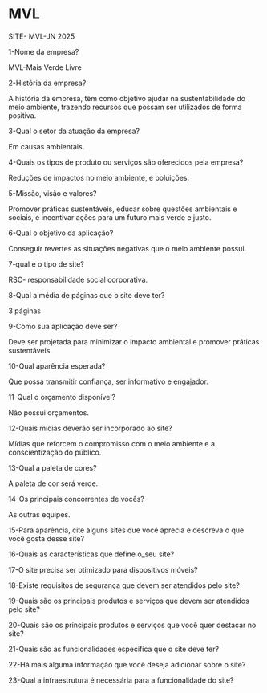 # MVL
SITE- MVL-JN 2025

1-Nome da empresa?

MVL-Mais Verde Livre

2-História da empresa?

A história da empresa, têm como objetivo ajudar na sustentabilidade do meio ambiente, trazendo recursos que possam ser utilizados de forma positiva.

3-Qual o setor da atuação da empresa?

Em causas ambientais.

4-Quais os tipos de produto ou serviços são oferecidos pela empresa?

Reduções de impactos no meio ambiente, e poluições.

5-Missão, visão e valores?

Promover práticas sustentáveis, educar sobre questões ambientais e sociais, e incentivar ações para um futuro mais verde e justo.

6-Qual o objetivo da aplicação?

Conseguir revertes as situações negativas que o meio ambiente possui.
 
7-qual é o tipo de site?

RSC-  responsabilidade social corporativa.
 
8-Qual a média de páginas que o site deve ter?

3 páginas 

9-Como sua aplicação deve ser?

Deve ser projetada para minimizar o impacto ambiental e promover práticas sustentáveis.

10-Qual aparência esperada?

Que possa transmitir confiança, ser informativo e engajador.

11-Qual o orçamento disponível?

Não possui orçamentos.
 
12-Quais mídias deverão ser incorporado ao site?

Mídias que reforcem o compromisso com o meio ambiente e a conscientização do público.

13-Qual a paleta de cores?

A paleta de cor será verde.
 
14-Os principais concorrentes de vocês?

As outras equipes.

15-Para aparência, cite alguns sites que você aprecia e descreva o que você gosta desse site?

16-Quais as características que define o_seu site?

17-O site precisa ser otimizado para dispositivos móveis?

18-Existe requisitos de segurança que devem ser atendidos pelo site?

19-Quais são os principais produtos e serviços que devem ser atendidos pelo site?

20-Quais são os principais produtos e serviços que você quer destacar no site?

21-Quais são as funcionalidades especifica que o site deve ter?

22-Há mais alguma informação que você deseja adicionar sobre o site?

23-Qual a infraestrutura é necessária para a funcionalidade do site?

